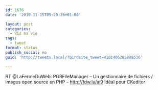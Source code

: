 ```yaml
---
id: 1676
date: '2010-11-15T09:20:26+01:00'

layout: post
categories:
  - Vis ma vie
tags:
  - tweet
format: status
publish_social: no
guid: 'http://tweets.local/?birdsite_tweet=4101406285889536'

---
```


RT @LaFermeDuWeb: PGRFileManager – Un gestionnaire de fichiers / images open source en PHP – http://fdw.lu/ai9 Idéal pour CKeditor